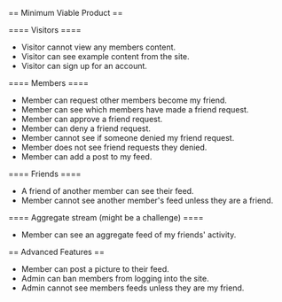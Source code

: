 == Minimum Viable Product ==

==== Visitors ====

* Visitor cannot view any members content.
* Visitor can see example content from the site.
* Visitor can sign up for an account.

==== Members ====

* Member can request other members become my friend.
* Member can see which members have made a friend request.
* Member can approve a friend request.
* Member can deny a friend request.
* Member cannot see if someone denied my friend request.
* Member does not see friend requests they denied.
* Member can add a post to my feed.

==== Friends ====

* A friend of another member can see their feed.
* Member cannot see another member's feed unless they are a friend.

==== Aggregate stream (might be a challenge) ====

* Member can see an aggregate feed of my friends' activity.

== Advanced Features ==

* Member can post a picture to their feed.
* Admin can ban members from logging into the site.
* Admin cannot see members feeds unless they are my friend.

